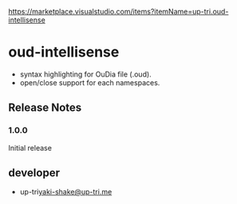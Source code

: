 https://marketplace.visualstudio.com/items?itemName=up-tri.oud-intellisense

# oud-intellisense

- syntax highlighting for OuDia file (.oud).
- open/close support for each namespaces.

## Release Notes

### 1.0.0

Initial release

## developer

- up-tri<yaki-shake@up-tri.me>

